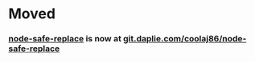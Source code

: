 # Moved
### [node-safe-replace](https://git.daplie.com/coolaj86/node-safe-replace) is now at [git.daplie.com/coolaj86/node-safe-replace](https://git.daplie.com/coolaj86/node-safe-replace)
